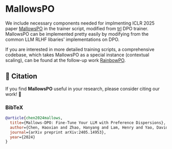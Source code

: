 # MallowsPO
We include necessary components needed for implmenting ICLR 2025 paper [MallowsPO](https://arxiv.org/abs/2405.14953) in the trainer script, modified from [trl](https://github.com/huggingface/trl) DPO trainer. MallowsPO can be implemented pretty easily by modifying from the common LLM RLHF libaries' implementations on DPO. 

If you are interested in more detailed training scripts, a comprehensive codebase, which takes MallowsPO as a special instance (contextual scaling), can be found at the follow-up work [RainbowPO](https://github.com/CapitalOne-Research/RainbowPO).

## 📜 Citation

If you find **MallowsPO** useful in your research, please consider citing our work! 🚀

### BibTeX
```bibtex
@article{chen2024mallows,
  title={Mallows-DPO: Fine-Tune Your LLM with Preference Dispersions},
  author={Chen, Haoxian and Zhao, Hanyang and Lam, Henry and Yao, David and Tang, Wenpin},
  journal={arXiv preprint arXiv:2405.14953},
  year={2024}
}
